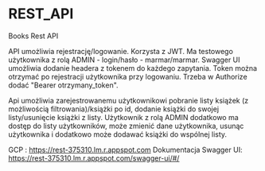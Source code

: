 # REST_API
Books Rest API

API umożliwia rejestrację/logowanie. Korzysta z JWT. 
Ma testowego użytkownika z rolą ADMIN - login/hasło - marmar/marmar.
Swagger UI umożliwia dodanie headera z tokenem do każdego zapytania. Token można otrzymać po rejestracji
użytkownika przy logowaniu. Trzeba w Authorize dodać "Bearer otrzymany_token".

Api umożliwia zarejestrowanemu użytkownikowi pobranie listy książek (z możliwością filtrowania)/książki po id, dodanie książki
do swojej listy/usunięcie książki z listy.
Użytkownik z rolą ADMIN dodatkowo ma dostęp do listy użytkowników, może zmienić dane użytkownika, usunąc użytkownika
i dodatkowo może dodawać książki do wspólnej listy.

GCP : https://rest-375310.lm.r.appspot.com
Dokumentacja Swagger UI: https://rest-375310.lm.r.appspot.com/swagger-ui/#/

